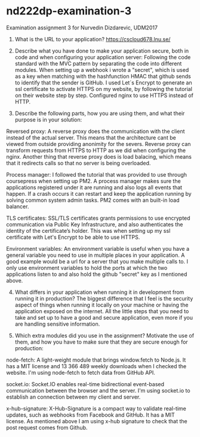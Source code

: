 # nd222dp-examination-3
Examination assignment 3 for Nurvedin Dizdarevic, UDM2017

1. What is the URL to your application?
https://cscloud678.lnu.se/

2. Describe what you have done to make your application secure, both in code and when configuring your application server:
Following the code standard with the MVC pattern by separating the code into different modules. 
When setting up a webhook i wrote a "secret", which is used as a key when matching with the hashfunction HMAC that github sends to identify that the sender is GitHub. I used Let´s Encrypt to generate an ssl certificate to activate HTTPS on my website, by following the tutorial on their website step by step. Configured nginx to use HTTPS instead of HTTP. 

3. Describe the following parts, how you are using them, and what their purpose is in your solution:

Reversed proxy: 
A reverse proxy does the communication with the client instead of the actual server. This means that the architecture cant be viewed from outside providing anonimity for the severs. Reverse proxy can transform requests from HTTPS to HTTP as we did when configuring the nginx. Another thing that reverse proxy does is load balacing, which means that it redirects calls so that no server is being overloaded.

Process manager:
I followed the tutorial that was provided to use through coursepress when setting up PM2. A process manager makes sure the applications registered under it are running and also logs all events that happen. If a crash occurs it can restart and keep the application running by solving common system admin tasks. PM2 comes with an built-in load balancer. 

TLS certificates:
SSL/TLS certificates grants permissions to use encrypted communication via Public Key Infrastructure, and also authenticates the identity of the certificate’s holder. This was when setting up my ssl certificate with Let's Encrypt to be able to use HTTPS.

Environment variables:
An environment variable is useful when you have a general variable you need to use in multiple places in your application. A good example would be a url for a server that you make multiple calls to.
I only use environment variables to hold the ports at which the two applications listen to and also hold the github "secret" key as I mentioned above.

4. What differs in your application when running it in development from running it in production?
The biggest difference that I feel is the security aspect of things when running it locally on your machine or having the application exposed on the internet. All the little steps that you need to take and set up to have a good and secure application, even more if you are handling sensitive information. 

5. Which extra modules did you use in the assignment? Motivate the use of them, and how you have to make sure that they are secure enough for production:

node-fetch:
A light-weight module that brings window.fetch to Node.js. It has a MIT license and 13 366 489 weekly downloads when I checked the website. I'm using node-fetch to fetch data from GitHub API.

socket.io:
Socket.IO enables real-time bidirectional event-based communication between the browser and the server. I'm using socket.io to establish an connection between my client and server. 

x-hub-signature:
X-Hub-Signature is a compact way to validate real-time updates, such as webhooks from Facebook and GitHub. It has a MIT license. As mentioned above I am using x-hub signature to check that the post request comes from Github. 


